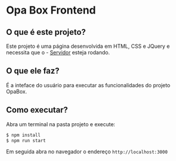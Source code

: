 # Opa Box Frontend

## O que é este projeto?

Este projeto é uma página desenvolvida em HTML, CSS e JQuery e necessita que o - [Servidor](https://github.com/eliriamirna/Challenge-Backend) esteja rodando.

## O que ele faz? 

É a inteface do usuário para executar as funcionalidades do projeto OpaBox.

## Como executar?
Abra um terminal na pasta projeto e execute: 
```bash
$ npm install
$ npm run start
```
Em seguida abra no navegador o endereço `http://localhost:3000`